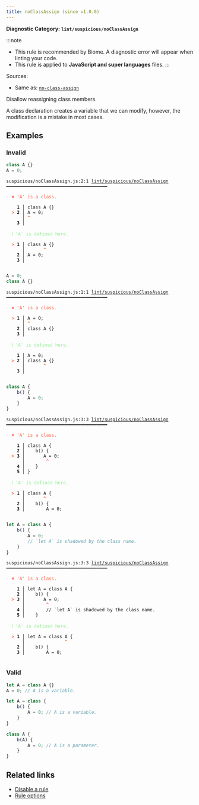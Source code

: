 ```yaml
---
title: noClassAssign (since v1.0.0)
---
```


**Diagnostic Category: `lint/suspicious/noClassAssign`**

:::note
- This rule is recommended by Biome. A diagnostic error will appear when linting your code.
- This rule is applied to **JavaScript and super languages** files.
:::

Sources: 
- Same as: <a href="https://eslint.org/docs/latest/rules/no-class-assign" target="_blank"><code>no-class-assign</code></a>

Disallow reassigning class members.

A class declaration creates a variable that we can modify, however, the modification is a mistake in most cases.

## Examples

### Invalid

```jsx
class A {}
A = 0;
```

<pre class="language-text"><code class="language-text">suspicious/noClassAssign.js:2:1 <a href="https://biomejs.dev/linter/rules/no-class-assign">lint/suspicious/noClassAssign</a> ━━━━━━━━━━━━━━━━━━━━━━━━━━━━━━━━━━━━━━

<strong><span style="color: Tomato;">  </span></strong><strong><span style="color: Tomato;">✖</span></strong> <span style="color: Tomato;">'A' is a class.</span>
  
    <strong>1 │ </strong>class A {}
<strong><span style="color: Tomato;">  </span></strong><strong><span style="color: Tomato;">&gt;</span></strong> <strong>2 │ </strong>A = 0;
   <strong>   │ </strong><strong><span style="color: Tomato;">^</span></strong>
    <strong>3 │ </strong>
  
<strong><span style="color: lightgreen;">  </span></strong><strong><span style="color: lightgreen;">ℹ</span></strong> <span style="color: lightgreen;">'A' is defined here.</span>
  
<strong><span style="color: Tomato;">  </span></strong><strong><span style="color: Tomato;">&gt;</span></strong> <strong>1 │ </strong>class A {}
   <strong>   │ </strong>      <strong><span style="color: Tomato;">^</span></strong>
    <strong>2 │ </strong>A = 0;
    <strong>3 │ </strong>
  
</code></pre>

```jsx
A = 0;
class A {}
```

<pre class="language-text"><code class="language-text">suspicious/noClassAssign.js:1:1 <a href="https://biomejs.dev/linter/rules/no-class-assign">lint/suspicious/noClassAssign</a> ━━━━━━━━━━━━━━━━━━━━━━━━━━━━━━━━━━━━━━

<strong><span style="color: Tomato;">  </span></strong><strong><span style="color: Tomato;">✖</span></strong> <span style="color: Tomato;">'A' is a class.</span>
  
<strong><span style="color: Tomato;">  </span></strong><strong><span style="color: Tomato;">&gt;</span></strong> <strong>1 │ </strong>A = 0;
   <strong>   │ </strong><strong><span style="color: Tomato;">^</span></strong>
    <strong>2 │ </strong>class A {}
    <strong>3 │ </strong>
  
<strong><span style="color: lightgreen;">  </span></strong><strong><span style="color: lightgreen;">ℹ</span></strong> <span style="color: lightgreen;">'A' is defined here.</span>
  
    <strong>1 │ </strong>A = 0;
<strong><span style="color: Tomato;">  </span></strong><strong><span style="color: Tomato;">&gt;</span></strong> <strong>2 │ </strong>class A {}
   <strong>   │ </strong>      <strong><span style="color: Tomato;">^</span></strong>
    <strong>3 │ </strong>
  
</code></pre>

```jsx
class A {
	b() {
		A = 0;
	}
}
```

<pre class="language-text"><code class="language-text">suspicious/noClassAssign.js:3:3 <a href="https://biomejs.dev/linter/rules/no-class-assign">lint/suspicious/noClassAssign</a> ━━━━━━━━━━━━━━━━━━━━━━━━━━━━━━━━━━━━━━

<strong><span style="color: Tomato;">  </span></strong><strong><span style="color: Tomato;">✖</span></strong> <span style="color: Tomato;">'A' is a class.</span>
  
    <strong>1 │ </strong>class A {
    <strong>2 │ </strong>	b() {
<strong><span style="color: Tomato;">  </span></strong><strong><span style="color: Tomato;">&gt;</span></strong> <strong>3 │ </strong>		A = 0;
   <strong>   │ </strong>		<strong><span style="color: Tomato;">^</span></strong>
    <strong>4 │ </strong>	}
    <strong>5 │ </strong>}
  
<strong><span style="color: lightgreen;">  </span></strong><strong><span style="color: lightgreen;">ℹ</span></strong> <span style="color: lightgreen;">'A' is defined here.</span>
  
<strong><span style="color: Tomato;">  </span></strong><strong><span style="color: Tomato;">&gt;</span></strong> <strong>1 │ </strong>class A {
   <strong>   │ </strong>      <strong><span style="color: Tomato;">^</span></strong>
    <strong>2 │ </strong>	b() {
    <strong>3 │ </strong>		A = 0;
  
</code></pre>

```jsx
let A = class A {
	b() {
		A = 0;
		// `let A` is shadowed by the class name.
	}
}
```

<pre class="language-text"><code class="language-text">suspicious/noClassAssign.js:3:3 <a href="https://biomejs.dev/linter/rules/no-class-assign">lint/suspicious/noClassAssign</a> ━━━━━━━━━━━━━━━━━━━━━━━━━━━━━━━━━━━━━━

<strong><span style="color: Tomato;">  </span></strong><strong><span style="color: Tomato;">✖</span></strong> <span style="color: Tomato;">'A' is a class.</span>
  
    <strong>1 │ </strong>let A = class A {
    <strong>2 │ </strong>	b() {
<strong><span style="color: Tomato;">  </span></strong><strong><span style="color: Tomato;">&gt;</span></strong> <strong>3 │ </strong>		A = 0;
   <strong>   │ </strong>		<strong><span style="color: Tomato;">^</span></strong>
    <strong>4 │ </strong>		// `let A` is shadowed by the class name.
    <strong>5 │ </strong>	}
  
<strong><span style="color: lightgreen;">  </span></strong><strong><span style="color: lightgreen;">ℹ</span></strong> <span style="color: lightgreen;">'A' is defined here.</span>
  
<strong><span style="color: Tomato;">  </span></strong><strong><span style="color: Tomato;">&gt;</span></strong> <strong>1 │ </strong>let A = class A {
   <strong>   │ </strong>              <strong><span style="color: Tomato;">^</span></strong>
    <strong>2 │ </strong>	b() {
    <strong>3 │ </strong>		A = 0;
  
</code></pre>

### Valid

```jsx
let A = class A {}
A = 0; // A is a variable.
```

```jsx
let A = class {
    b() {
        A = 0; // A is a variable.
    }
}
```

```jsx
class A {
	b(A) {
		A = 0; // A is a parameter.
	}
}
```

## Related links

- [Disable a rule](/linter/#disable-a-lint-rule)
- [Rule options](/linter/#rule-options)
